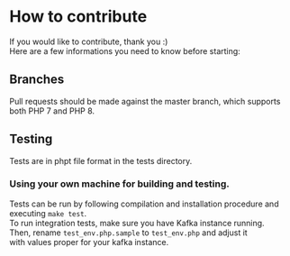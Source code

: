# How to contribute
If you would like to contribute, thank you :)  
Here are a few informations you need to know before starting:

## Branches
Pull requests should be made against the master branch, which supports both PHP 7 and PHP 8.

## Testing
Tests are in phpt file format in the tests directory.

### Using your own machine for building and testing. 
Tests can be run by following compilation and installation procedure 
and executing `make test`.  
To run integration tests, make sure you have Kafka instance running.  
Then, rename `test_env.php.sample` to `test_env.php` and adjust it  
with values proper for your kafka instance.
